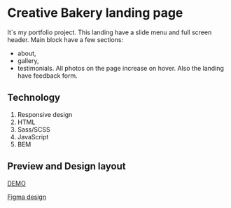 # Creative Bakery landing page

It`s my portfolio project. This landing have a slide menu and full screen header.
Main block have a few sections:
  - about,
  - gallery,
  - testimonials.
All photos on the page increase on hover.
Also the landing have feedback form.

## Technology

1. Responsive design
2. HTML
3. Sass/SCSS
4. JavaScript
5. BEM

## Preview and Design layout

[DEMO](https://vladskoromnyi.github.io/Miami-landing/)

[Figma design](https://www.figma.com/file/nHz8bflIwJaWP3P99vKTH5/miami_home_new?node-id=16033%3A3)
